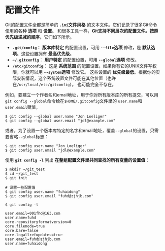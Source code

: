 配置文件
==================================================================
Git的配置文件全都是简单的 **`.ini`文件风格** 的文本文件。它们记录了很多Git命令使用的各种 **选项** 和 **设置**。
和很多工具一样，**Git支持不同层次的配置文件。按照优先级递减的顺序**，它们如下所示。
+ **`.git/config`**： **版本库特定** 的配置设置，可用 **`--file`选项** 修改，是 **默认选项**。这些设置拥有 **最高优先级**。
+ **`~/.gitconfig`**： **用户特定** 的配置设置，可用 **`--global`选项** 修改。
+ **`/etc/gitconfig`**： 这是 **系统范围** 的配置设置，如果你有它的UNIX文件写权限，你就可以用 **`--system`选项** 修改它。
    这些设置的 **优先级最低**。根据你的实际安装情况，这个系统设置文件可能在其他位置（也许在`/usr/local/etc/gitconfig`），
    也可能完全不存在。

例如，要建立一个作者名和email地址，用于你对所有版本库的所有提交，可以用`git config --global`命令给在`$HOME/.gitconfig`文件里的
`user.name`和`user.email`赋值。
```shell 
$ git config --global user.name "Jon Loeliger"
$ git config --global user.email "jdl@example.com"
```
或者，为了设置一个版本库特定的名字和email地址，覆盖`--global`的设置，只需要省略`--global`标志：
```shell
$ git config user.name "Jon Loeliger"
$ git config user.email "jdl@example.com"
```
使用 **`git config -l`** 列出 **在整组配置文件里共同查找的所有变量的设置值**：
```shell
$ mkdir ~/git_test
$ cd ~/git_test
$ git init

# 设置一些配置值
$ git config user.name "fuhaidong"
$ git config user.email "fuhd@zjhjb.com"
```
```shell 
$ git config -l
```
```
user.email=001fhd@163.com
user.name=fuhd
core.repositoryformatversion=0
core.filemode=true
core.bare=false
core.logallrefupdates=true
user.email=fuhd@zjhjb.com
user.name=fuhaidong
```

